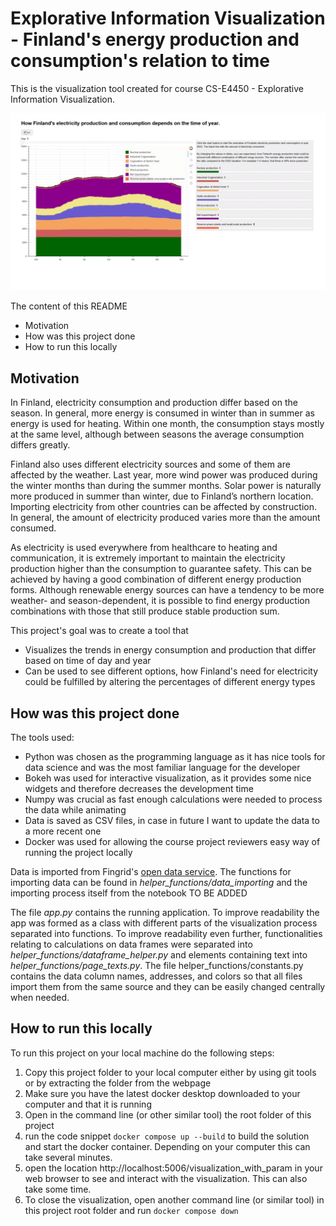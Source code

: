 # Explorative Information Visualization - Finland's energy production and consumption's relation to time

This is the visualization tool created for course CS-E4450 - Explorative Information Visualization. 

![Visualization of the tool as a gif](https://github.com/oboisti/explorative_information_visualization/blob/main/visualization_gif.gif)

The content of this README
* Motivation
* How was this project done
* How to run this locally

## Motivation
In Finland, electricity consumption and production differ based on the season. In general,
more energy is consumed in winter than in summer as energy is used for heating. Within one month, the consumption
stays mostly at the same level, although between seasons the average consumption
differs greatly.

Finland also uses different electricity sources and some of them are affected by the
weather. Last year, more wind power was produced during the winter months than during
the summer months. Solar power is naturally more produced in summer than winter, due
to Finland’s northern location. Importing electricity from other countries can be affected by
construction. In general, the amount of electricity produced varies more than the amount
consumed.

As electricity is used everywhere from healthcare to heating and communication, it is
extremely important to maintain the electricity production higher than the consumption to
guarantee safety. This can be achieved by having a good combination of different energy
production forms. Although renewable energy sources can have a tendency to be more
weather- and season-dependent, it is possible to find energy production combinations with
those that still produce stable production sum.

This project's goal was to create a tool that
* Visualizes the trends in energy consumption and production that differ based on time 
of day and year
* Can be used to see different options, how Finland's need for electricity could be 
fulfilled by altering the percentages of different energy types


## How was this project done

The tools used:
* Python was chosen as the programming language as it has nice tools for data science 
and was the most familiar language for the developer
* Bokeh was used for interactive visualization, as it provides some nice widgets and 
therefore decreases the development time
* Numpy was crucial as fast enough calculations were needed to process the data 
while animating
* Data is saved as CSV files, in case in future I want to update the data to a more recent one
* Docker was used for allowing the course project reviewers easy way of running the project locally


Data is imported from Fingrid's [open data service](https://data.fingrid.fi/en). The functions 
for importing data can be found in _helper_functions/data_importing_ and the importing process 
itself from the notebook TO BE ADDED

The file _app.py_ contains the running application. To improve readability the app was formed as 
a class with different parts of the visualization process separated into functions. To improve 
readability even further, functionalities relating to calculations on data frames were separated 
into _helper_functions/dataframe_helper.py_ and elements containing text into _helper_functions/page_texts.py_. 
The file helper_functions/constants.py contains the data column names, addresses, and colors so 
that all files import them from the same source and they can be easily changed centrally when needed. 


## How to run this locally
To run this project on your local machine do the following steps:
1. Copy this project folder to your local computer either by using git tools or by extracting the folder from the webpage
2. Make sure you have the latest docker desktop downloaded to your computer and that it is running
3. Open in the command line (or other similar tool) the root folder of this project
4. run the code snippet `docker compose up --build` to build the solution and start the docker container. Depending on your computer this can take several minutes.
5. open the location http://localhost:5006/visualization_with_param in your web browser to see and interact with the visualization. This can also take some time.
6. To close the visualization, open another command line (or similar tool) in this project root folder and run `docker compose down`

